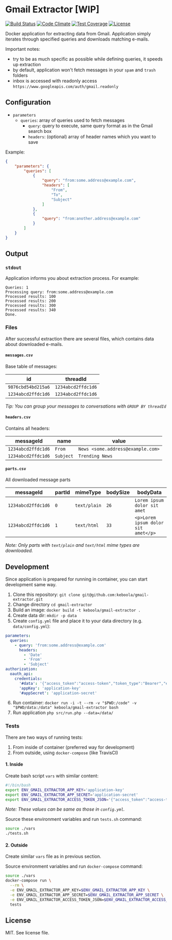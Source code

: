 # Gmail Extractor [WIP]

[![Build Status](https://travis-ci.org/keboola/gmail-extractor.svg?branch=master)](https://travis-ci.org/keboola/gmail-extractor)
[![Code Climate](https://codeclimate.com/github/keboola/gmail-extractor/badges/gpa.svg)](https://codeclimate.com/github/keboola/gmail-extractor)
[![Test Coverage](https://codeclimate.com/github/keboola/gmail-extractor/badges/coverage.svg)](https://codeclimate.com/github/keboola/gmail-extractor/coverage)
[![License](https://img.shields.io/badge/license-MIT-blue.svg)](https://github.com/keboola/gmail-extractor/blob/master/LICENSE.md)

Docker application for extracting data from Gmail. Application simply iterates through specified
queries and downloads matching e-mails.

Important notes:

- try to be as much specific as possible while defining queries, it speeds up extraction
- by default, application won't fetch messages in your `spam` and `trash` folders
- inbox is accessed with readonly access `https://www.googleapis.com/auth/gmail.readonly`


## Configuration

- `parameters`
    - `queries`: array of queries used to fetch messages
        - `query`: query to execute, same query format as in the Gmail search box
        - `headers`: (optional) array of header names which you want to save

Example:

```json
{
    "parameters": {
        "queries": [
            {
                "query": "from:some.address@example.com",
                "headers": [
                    "From",
                    "To",
                    "Subject"
                ]
            },
            {
                "query": "from:another.address@example.com"
            }
        ]
    }
}
```

## Output

### `stdout`

Application informs you about extraction process. For example:

```
Queries: 1
Processing query: from:some.address@example.com
Processed results: 100
Processed results: 200
Processed results: 300
Processed results: 340
Done.
```

### Files

After successful extraction there are several files, which contains data about downloaded e-mails.

#### `messages.csv`

Base table of messages:

| id | threadId |
| --- | --- |
| `9876cbd54bd215a6` | `1234abcd2ffdc1d6` |
| `1234abcd2ffdc1d6` | `1234abcd2ffdc1d6` |

*Tip: You can group your messages to conversations with `GROUP BY threadId`*

#### `headers.csv`

Contains all headers:

| messageId | name | value |
| --- | --- | --- |
| `1234abcd2ffdc1d6` | `From` | `News <some.address@example.com>` |
| `1234abcd2ffdc1d6` | `Subject` | `Trending News` |

#### `parts.csv`

All downloaded message parts  

| messageId | partId | mimeType | bodySize | bodyData |
| --- | --- | --- | --- | --- |
| `1234abcd2ffdc1d6` | `0` | `text/plain` | `26` | `Lorem ipsum dolor sit amet` |
| `1234abcd2ffdc1d6` | `1` | `text/html` | `33` | `<p>Lorem ipsum dolor sit amet</p>` |

*Note: Only parts with `text/plain` and `text/html` mime types are downloaded.*

## Development

Since application is prepared for running in container, you can start development same way.

1. Clone this repository: `git clone git@github.com:keboola/gmail-extractor.git`
2. Change directory `cd gmail-extractor`
3. Build an image: `docker build -t keboola/gmail-extractor .`
4. Create data dir: `mkdir -p data`
5. Create `config.yml` file and place it to your data directory (e.g. `data/config.yml`):
```yaml
parameters:
  queries:
    - query: 'from:some.address@example.com'
      headers:
        - 'Date'
        - 'From'
        - 'Subject'
authorization:
  oauth_api:
    credentials:
      '#data': '{"access_token":"access-token","token_type":"Bearer","expires_in":3600,"refresh_token":"refresh-token","created":1457455916}'
      'appKey': 'application-key'
      '#appSecret': 'application-secret'
```
6. Run container: `docker run -i -t --rm -v "$PWD:/code" -v "$PWD/data:/data" keboola/gmail-extractor bash`
7. Run application `php src/run.php --data=/data/`

### Tests

There are two ways of running tests:

1. From inside of container (preferred way for development)
2. From outside, using `docker-compose` (like TravisCI)

#### 1. Inside

Create bash script `vars` with similar content:

```bash
#!/bin/bash
export ENV_GMAIL_EXTRACTOR_APP_KEY='application-key'
export ENV_GMAIL_EXTRACTOR_APP_SECRET='application-secret'
export ENV_GMAIL_EXTRACTOR_ACCESS_TOKEN_JSON='{"access_token":"access-token","token_type":"Bearer","expires_in":3600,"refresh_token":"refresh-token","created":1457455916}'
```

*Note: These values can be same as those in `config.yml`.*

Source these environment variables and run `tests.sh` command:

```bash
source ./vars
./tests.sh
```

#### 2. Outside

Create similar `vars` file as in previous section.

Source environment variables and run `docker-compose` command:

```bash
source ./vars
docker-compose run \
  --rm \
  -e ENV_GMAIL_EXTRACTOR_APP_KEY=$ENV_GMAIL_EXTRACTOR_APP_KEY \
  -e ENV_GMAIL_EXTRACTOR_APP_SECRET=$ENV_GMAIL_EXTRACTOR_APP_SECRET \
  -e ENV_GMAIL_EXTRACTOR_ACCESS_TOKEN_JSON=$ENV_GMAIL_EXTRACTOR_ACCESS_TOKEN_JSON \
  tests
```

## License

MIT. See license file.
